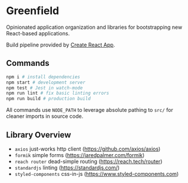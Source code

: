 
# Greenfield

Opinionated application organization and libraries for bootstrapping new React-based applications.

Build pipeline provided by [Create React App](https://github.com/facebookincubator/create-react-app).

## Commands

```bash
npm i # install dependencies
npm start # development server
npm test # Jest in watch-mode
npm run lint # fix basic linting errors
npm run build # production build
```

All commands use `NODE_PATH` to leverage absolute pathing to `src/` for cleaner imports in source code.

## Library Overview

* `axios` just-works http client (https://github.com/axios/axios)
* `formik` simple forms (https://jaredpalmer.com/formik)
* `reach router` dead-simple routing (https://reach.tech/router)
* `standardjs` linting (https://standardjs.com/)
* `styled-components` css-in-js (https://www.styled-components.com)
